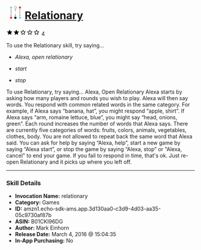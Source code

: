 # &nbsp;<img src="skill_icon" alt="Relationary icon" width="36"> [Relationary](http://alexa.amazon.com/#skills/amzn1.echo-sdk-ams.app.3d130aa0-c3d9-4d03-aa35-05c9730af87b)
![2 stars](../../images/ic_star_black_18dp_1x.png)![2 stars](../../images/ic_star_black_18dp_1x.png)![2 stars](../../images/ic_star_border_black_18dp_1x.png)![2 stars](../../images/ic_star_border_black_18dp_1x.png)![2 stars](../../images/ic_star_border_black_18dp_1x.png) 4

To use the Relationary skill, try saying...

* *Alexa, open relationary*

* *start*

* *stop*

To use Relationary, try saying...
Alexa, Open Relationary
Alexa starts by asking how many players and rounds you wish to play. Alexa will then say words. You respond with common related words in the same category. For example, if Alexa says “banana, hat”, you might respond “apple, shirt”. If Alexa says “arm, romaine lettuce, blue”, you might say “head, onions, green”. Each round increases the number of words that Alexa says.
There are currently five categories of words: fruits, colors, animals, vegetables, clothes, body.
You are not allowed to repeat back the same word that Alexa said.
You can ask for help by saying “Alexa, help”, start a new game by saying “Alexa start”, or stop the game by saying “Alexa, stop” or "Alexa, cancel" to end your game.
If you fail to respond in time, that's ok. Just re-open Relationary and it picks up where you left off.

***

### Skill Details

* **Invocation Name:** relationary
* **Category:** Games
* **ID:** amzn1.echo-sdk-ams.app.3d130aa0-c3d9-4d03-aa35-05c9730af87b
* **ASIN:** B01CKI96DG
* **Author:** Mark Einhorn
* **Release Date:** March 4, 2016 @ 15:04:35
* **In-App Purchasing:** No
